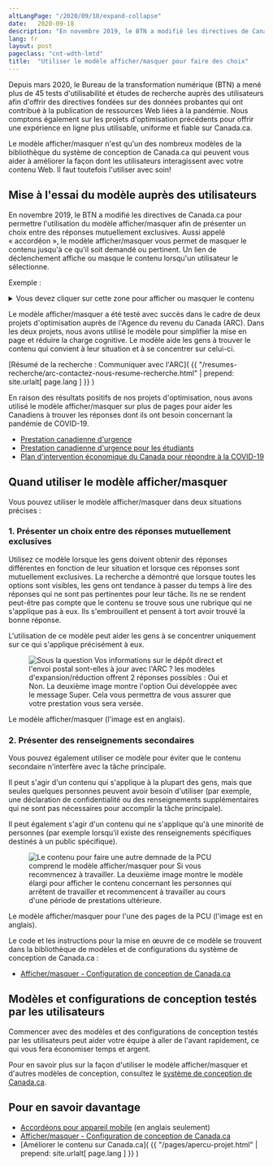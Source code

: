 ```yaml
---
altLangPage: "/2020/09/18/expand-collapse"
date:   2020-09-18
description: "En novembre 2019, le BTN a modifié les directives de Canada.ca pour permettre l'utilisation du modèle afficher/masquer afin de présenter un choix entre des réponses mutuellement exclusives."
lang: fr
layout: post
pageclass: "cnt-wdth-lmtd"
title:  "Utiliser le modèle afficher/masquer pour faire des choix"
---
```


Depuis mars 2020, le Bureau de la transformation numérique (BTN) a mené plus de 45 tests d'utilisabilité et études de recherche auprès des utilisateurs afin d'offrir des directives fondées sur des données probantes qui ont contribué à la publication de ressources Web liées à la pandémie. Nous comptons également sur les projets d'optimisation précédents pour offrir une expérience en ligne plus utilisable, uniforme et fiable sur Canada.ca.

Le modèle afficher/masquer n'est qu'un des nombreux modèles de la bibliothèque du système de conception de Canada.ca qui peuvent vous aider à améliorer la façon dont les utilisateurs interagissent avec votre contenu Web. Il faut toutefois l'utiliser avec soin!

## Mise à l'essai du modèle auprès des utilisateurs

En novembre 2019, le BTN a modifié les directives de Canada.ca pour permettre l'utilisation du modèle afficher/masquer afin de présenter un choix entre des réponses mutuellement exclusives. Aussi appelé «&nbsp;accordéon&nbsp;», le modèle afficher/masquer vous permet de masquer le contenu jusqu'à ce qu'il soit demandé ou pertinent. Un lien de déclenchement affiche ou masque le contenu lorsqu'un utilisateur le sélectionne.

<div class="pattern-demo mrgn-bttm-md">
  <p>Exemple&nbsp;:</p>
  <details>
    <summary>Vous devez cliquer sur cette zone pour afficher ou masquer le contenu</summary>
    <p>Ce texte est masqué jusqu'à ce qu'il soit affiché.</p>
  </details>
</div>

Le modèle afficher/masquer a été testé avec succès dans le cadre de deux projets d'optimisation auprès de l'Agence du revenu du Canada (ARC). Dans les deux projets, nous avons utilisé le modèle pour simplifier la mise en page et réduire la charge cognitive. Le modèle aide les gens à trouver le contenu qui convient à leur situation et à se concentrer sur celui-ci.

[Résumé de la recherche&nbsp;: Communiquer avec l'ARC]( {{ "/resumes-recherche/arc-contactez-nous-resume-recherche.html" | prepend: site.urlalt[ page.lang ] }} )

En raison des résultats positifs de nos projets d'optimisation, nous avons utilisé le modèle afficher/masquer sur plus de pages pour aider les Canadiens à trouver les réponses dont ils ont besoin concernant la pandémie de COVID-19.

* [Prestation canadienne d'urgence](https://www.canada.ca/fr/services/prestations/ae/pcusc-application.html#versements)
* [Prestation canadienne d'urgence pour les étudiants](https://www.canada.ca/fr/agence-revenu/services/prestations/prestation-urgence-etudiants/pcue-combien-recevoir.html)
* [Plan d'intervention économique du Canada pour répondre à la COVID-19](https://www.canada.ca/fr/ministere-finances/plan-intervention-economique.html#particuliers)

## Quand utiliser le modèle afficher/masquer

Vous pouvez utiliser le modèle afficher/masquer dans deux situations précises&nbsp;:

### 1. Présenter un choix entre des réponses mutuellement exclusives

Utilisez ce modèle lorsque les gens doivent obtenir des réponses différentes en fonction de leur situation et lorsque ces réponses sont mutuellement exclusives. La recherche a démontré que lorsque toutes les options sont visibles, les gens ont tendance à passer du temps à lire des réponses qui ne sont pas pertinentes pour leur tâche. Ils ne se rendent peut-être pas compte que le contenu se trouve sous une rubrique qui ne s'applique pas à eux. Ils s'embrouillent et pensent à tort avoir trouvé la bonne réponse.

L'utilisation de ce modèle peut aider les gens à se concentrer uniquement sur ce qui s'applique précisément à eux.

<figure>
  <img class="img-responsive border" alt=" Sous la question Vos informations sur le dépôt direct et l'envoi postal sont-elles à jour avec l'ARC ? les modèles d'expansion/réduction offrent 2 réponses possibles&nbsp;: Oui et Non. La deuxième image montre l'option Oui développée avec le message Super. Cela vous permettra de vous assurer que votre prestation vous sera versée." src ="/images/expand-collapse-2.jpg" >
</figure>
<figcaption>Le modèle afficher/masquer (l'image est en anglais).</figcaption>

### 2. Présenter des renseignements secondaires

Vous pouvez également utiliser ce modèle pour éviter que le contenu secondaire n'interfère avec la tâche principale.

Il peut s'agir d'un contenu qui s'applique à la plupart des gens, mais que seules quelques personnes peuvent avoir besoin d'utiliser (par exemple, une déclaration de confidentialité ou des renseignements supplémentaires qui ne sont pas nécessaires pour accomplir la tâche principale).

Il peut également s'agir d'un contenu qui ne s'applique qu'à une minorité de personnes (par exemple lorsqu'il existe des renseignements spécifiques destinés à un public spécifique).

<figure>
  <img class="img-responsive border" alt=" Le contenu pour faire une autre demnade de la PCU comprend le modèle afficher/masquer pour Si vous recommencez à travailler. La deuxième image montre le modèle élargi pour afficher le contenu concernant les personnes qui arrêtent de travailler et recommencent à travailler au cours d'une période de prestations ultérieure." src="/images/CERB.jpg" > </figure>
<figcaption>Le modèle afficher/masquer pour l'une des pages de la PCU (l'image est en anglais).</figcaption>


Le code et les instructions pour la mise en œuvre de ce modèle se trouvent dans la bibliothèque de modèles et de configurations du système de conception de Canada.ca&nbsp;:

* [Afficher/masquer - Configuration de conception de Canada.ca ](https://conception.canada.ca/configurations-conception-communes/contenu-reductible.html)

## Modèles et configurations de conception testés par les utilisateurs

Commencer avec des modèles et des configurations de conception testés par les utilisateurs peut aider votre équipe à aller de l'avant rapidement, ce qui vous fera économiser temps et argent.

Pour en savoir plus sur la façon d'utiliser le modèle afficher/masquer et d'autres modèles de conception, consultez le [système de conception de Canada.ca](https://www.canada.ca/fr/gouvernement/a-propos/systeme-conception.html).

## Pour en savoir davantage

* [Accordéons pour appareil mobile](https://www.nngroup.com/articles/mobile-accordions/) (en anglais seulement)
* [Afficher/masquer - Configuration de conception de Canada.ca](https://conception.canada.ca/configurations-conception-communes/contenu-reductible.html)
* [Améliorer le contenu sur Canada.ca]( {{ "/pages/apercu-projet.html" | prepend: site.urlalt[ page.lang ] }} )

